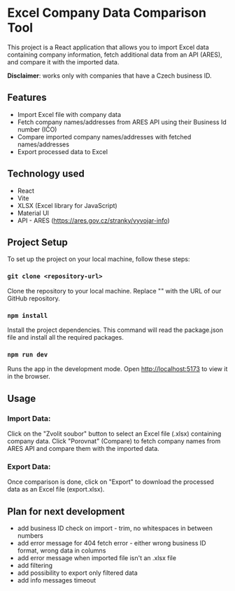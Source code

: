 # Excel Company Data Comparison Tool

This project is a React application that allows you to import Excel data containing company information, fetch additional data from an API (ARES), and compare it with the imported data.

**Disclaimer**: works only with companies that have a Czech business ID.

## Features

- Import Excel file with company data
- Fetch company names/addresses from ARES API using their Business Id number (IČO)
- Compare imported company names/addresses with fetched names/addresses
- Export processed data to Excel

## Technology used

- React
- Vite
- XLSX (Excel library for JavaScript)
- Material UI
- API - ARES (https://ares.gov.cz/stranky/vyvojar-info)

## Project Setup

To set up the project on your local machine, follow these steps:

### `git clone <repository-url>`

Clone the repository to your local machine. Replace "<repository-url>" with the URL of our GitHub repository.

### `npm install`

Install the project dependencies. This command will read the package.json file and install all the required packages.

### `npm run dev`

Runs the app in the development mode.
Open [http://localhost:5173](http://localhost:5173) to view it in the browser.

## Usage

### Import Data:

Click on the "Zvolit soubor" button to select an Excel file (.xlsx) containing company data.
Click "Porovnat" (Compare) to fetch company names from ARES API and compare them with the imported data.

### Export Data:

Once comparison is done, click on "Export" to download the processed data as an Excel file (export.xlsx).


## Plan for next development

- add business ID check on import - trim, no whitespaces in between numbers
- add error message for 404 fetch error - either wrong business ID format, wrong data in columns
- add error message when imported file isn't an .xlsx file
- add filtering
- add possibility to export only filtered data
- add info messages timeout



